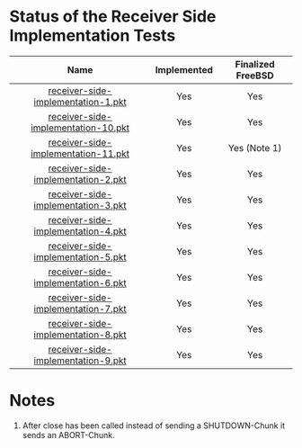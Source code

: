 # Status of the Receiver Side Implementation Tests

| Name                                                                             | Implemented   | Finalized FreeBSD |
| :------------------------------------------------------------------------------: | :-----------: | :---------------: |
| [receiver-side-implementation-1.pkt](receiver-side-implementation-1.pkt "-")     | Yes           | Yes               |
| [receiver-side-implementation-10.pkt](receiver-side-implementation-10.pkt "-")   | Yes           | Yes               |
| [receiver-side-implementation-11.pkt](receiver-side-implementation-11.pkt "-")   | Yes           | Yes (Note 1)      |
| [receiver-side-implementation-2.pkt](receiver-side-implementation-2.pkt "-")     | Yes           | Yes               |
| [receiver-side-implementation-3.pkt](receiver-side-implementation-3.pkt "-")     | Yes           | Yes               |
| [receiver-side-implementation-4.pkt](receiver-side-implementation-4.pkt "-")     | Yes           | Yes               |
| [receiver-side-implementation-5.pkt](receiver-side-implementation-5.pkt "-")     | Yes           | Yes               |
| [receiver-side-implementation-6.pkt](receiver-side-implementation-6.pkt "-")     | Yes           | Yes               |
| [receiver-side-implementation-7.pkt](receiver-side-implementation-7.pkt "-")     | Yes           | Yes               |
| [receiver-side-implementation-8.pkt](receiver-side-implementation-8.pkt "-")     | Yes           | Yes               |
| [receiver-side-implementation-9.pkt](receiver-side-implementation-9.pkt "-")     | Yes           | Yes               |

# Notes
1. After close has been called instead of sending a SHUTDOWN-Chunk it sends an ABORT-Chunk.
